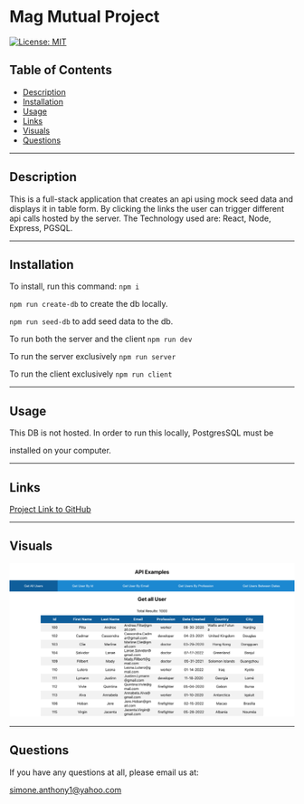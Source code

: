 # Mag Mutual Project

[![License: MIT](https://img.shields.io/badge/License-MIT-yellow.svg)](https://opensource.org/licenses/MIT)

## Table of Contents
- [Description](#description)  
- [Installation](#installation)
- [Usage](#usage)
- [Links](#links)  
- [Visuals](#visuals)
- [Questions](#questions)

***

## Description
This is a full-stack application that creates an api using mock
seed data and displays it in table form. By clicking the links
the user can trigger different api calls hosted by the 
server. The Technology used are: React, Node, Express, PGSQL.

***

## Installation
To install, run this command: `npm i`

`npm run create-db` to create the db locally.

`npm run seed-db` to add seed data to the db.

To run both the server and the client `npm run dev`

To run the server exclusively `npm run server`

To run the client exclusively `npm run client`

***

## Usage

This DB is not hosted. In order to run this locally, PostgresSQL must be

installed on your computer.


***

## Links
[Project Link to GitHub](https://github.com/simone188535/Mag-Mutual-TH)  
 

***

## Visuals
<img src="./client/src/assets/client.png" alt="image"/>


***

## Questions
If you have any questions at all, please email us at: 

simone.anthony1@yahoo.com



